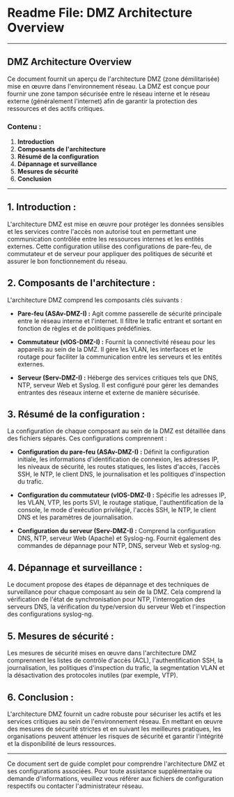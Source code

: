 # Readme File: DMZ Architecture Overview

---

## DMZ Architecture Overview

Ce document fournit un aperçu de l'architecture DMZ (zone démilitarisée) mise en œuvre dans l'environnement réseau. La DMZ est conçue pour fournir une zone tampon sécurisée entre le réseau interne et le réseau externe (généralement l'internet) afin de garantir la protection des ressources et des actifs critiques.

### Contenu :

1. **Introduction**
2. **Composants de l'architecture**
3. **Résumé de la configuration**
4. **Dépannage et surveillance**
5. **Mesures de sécurité**
6. **Conclusion**

---

## 1. Introduction :

L'architecture DMZ est mise en œuvre pour protéger les données sensibles et les services contre l'accès non autorisé tout en permettant une communication contrôlée entre les ressources internes et les entités externes. Cette configuration utilise des configurations de pare-feu, de commutateur et de serveur pour appliquer des politiques de sécurité et assurer le bon fonctionnement du réseau.

## 2. Composants de l'architecture :

L'architecture DMZ comprend les composants clés suivants :

- **Pare-feu (ASAv-DMZ-I) :** Agit comme passerelle de sécurité principale entre le réseau interne et l'internet. Il filtre le trafic entrant et sortant en fonction de règles et de politiques prédéfinies.

- **Commutateur (vIOS-DMZ-I) :** Fournit la connectivité réseau pour les appareils au sein de la DMZ. Il gère les VLAN, les interfaces et le routage pour faciliter la communication entre les serveurs et les entités externes.

- **Serveur (Serv-DMZ-I) :** Héberge des services critiques tels que DNS, NTP, serveur Web et Syslog. Il est configuré pour gérer les demandes entrantes des réseaux interne et externe de manière sécurisée.

## 3. Résumé de la configuration :

La configuration de chaque composant au sein de la DMZ est détaillée dans des fichiers séparés. Ces configurations comprennent :

- **Configuration du pare-feu (ASAv-DMZ-I) :** Définit la configuration initiale, les informations d'identification de connexion, les adresses IP, les niveaux de sécurité, les routes statiques, les listes d'accès, l'accès SSH, le NTP, le client DNS, le journalisation et les politiques d'inspection du trafic.

- **Configuration du commutateur (vIOS-DMZ-I) :** Spécifie les adresses IP, les VLAN, VTP, les ports SVI, le routage statique, l'authentification de la console, le mode d'exécution privilégié, l'accès SSH, le NTP, le client DNS et les paramètres de journalisation.

- **Configuration du serveur (Serv-DMZ-I) :** Comprend la configuration DNS, NTP, serveur Web (Apache) et Syslog-ng. Fournit également des commandes de dépannage pour NTP, DNS, serveur Web et syslog-ng.

## 4. Dépannage et surveillance :

Le document propose des étapes de dépannage et des techniques de surveillance pour chaque composant au sein de la DMZ. Cela comprend la vérification de l'état de synchronisation pour NTP, l'interrogation des serveurs DNS, la vérification du type/version du serveur Web et l'inspection des configurations syslog-ng.

## 5. Mesures de sécurité :

Les mesures de sécurité mises en œuvre dans l'architecture DMZ comprennent les listes de contrôle d'accès (ACL), l'authentification SSH, la journalisation, les politiques d'inspection du trafic, la segmentation VLAN et la désactivation des protocoles inutiles (par exemple, VTP).

## 6. Conclusion :

L'architecture DMZ fournit un cadre robuste pour sécuriser les actifs et les services critiques au sein de l'environnement réseau. En mettant en œuvre des mesures de sécurité strictes et en suivant les meilleures pratiques, les organisations peuvent atténuer les risques de sécurité et garantir l'intégrité et la disponibilité de leurs ressources.

---

Ce document sert de guide complet pour comprendre l'architecture DMZ et ses configurations associées. Pour toute assistance supplémentaire ou demande d'informations, veuillez vous référer aux fichiers de configuration respectifs ou contacter l'administrateur réseau.
